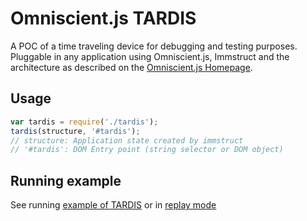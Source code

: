 # Omniscient.js TARDIS

A POC of a time traveling device for debugging and testing purposes. Pluggable in any application
using Omniscient.js, Immstruct and the architecture as described on the [Omniscient.js Homepage](http://omniscientjs.github.io/guides/01-simpler-ui-reasoning-with-unidirectional/).

## Usage

```js
var tardis = require('./tardis');
tardis(structure, '#tardis');
// structure: Application state created by immstruct
// '#tardis': DOM Entry point (string selector or DOM object)
```


## Running example

See running [example of TARDIS](http://git.mikaelb.net/bekk-tardis/example) or in [replay mode](http://git.mikaelb.net/bekk-tardis/example/replay.html)
